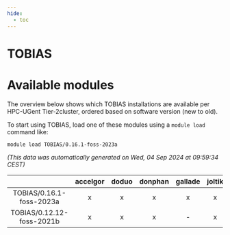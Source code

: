 ```yaml
---
hide:
  - toc
---
```


TOBIAS
======

# Available modules


The overview below shows which TOBIAS installations are available per HPC-UGent Tier-2cluster, ordered based on software version (new to old).

To start using TOBIAS, load one of these modules using a `module load` command like:

```shell
module load TOBIAS/0.16.1-foss-2023a
```

*(This data was automatically generated on Wed, 04 Sep 2024 at 09:59:34 CEST)*  

| |accelgor|doduo|donphan|gallade|joltik|shinx|skitty|
| :---: | :---: | :---: | :---: | :---: | :---: | :---: | :---: |
|TOBIAS/0.16.1-foss-2023a|x|x|x|x|x|x|x|
|TOBIAS/0.12.12-foss-2021b|x|x|x|-|x|-|x|
